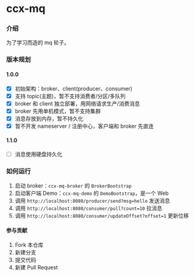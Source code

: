 # ccx-mq

### 介绍
为了学习而造的 mq 轮子。

### 版本规划
#### 1.0.0
- [x] 初始架构：broker、client(producer、consumer)
- [x] 支持 topic(主题)，暂不支持消费者/分区/多队列
- [x] broker 和 client 独立部署，用网络请求生产/消费消息
- [x] broker 先用单机模式，暂不支持集群
- [x] 消息存放到内存，暂不持久化
- [x] 暂不开发 nameserver / 注册中心，客户端和 broker 先直连

#### 1.1.0
- [ ] 消息使用硬盘持久化

### 如何运行
1. 启动 broker：`ccx-mq-broker` 的 `BrokerBootstrap`
2. 启动客户端 Demo：`ccx-mq-demo` 的 `DemoBootstrap`，是一个 Web
3. 调用 `http://localhost:8080/producer/send?msg=hello` 发送消息
4. 调用 `http://localhost:8080/consumer/pull?count=10` 拉消息
5. 调用 `http://localhost:8080/consumer/updateOffset?offset=1` 更新位移

#### 参与贡献
1.  Fork 本仓库
2.  新建分支
3.  提交代码
4.  新建 Pull Request
